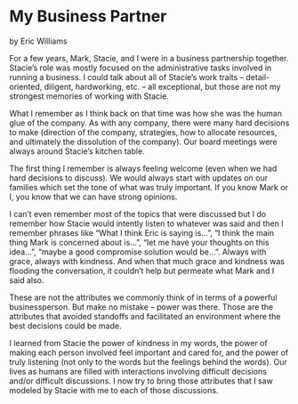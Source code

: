 # My Business Partner

by Eric Williams

For a few years, Mark, Stacie, and I were in a business partnership together. Stacie’s role was mostly focused on the
administrative tasks involved in running a business. I could talk about all of Stacie’s work traits – detail-oriented,
diligent, hardworking, etc. – all exceptional, but those are not my strongest memories of working with Stacie.

What I remember as I think back on that time was how she was the human glue of the company. As with any company, there
were many hard decisions to make (direction of the company, strategies, how to allocate resources, and ultimately the
dissolution of the company). Our board meetings were always around Stacie’s kitchen table.

The first thing I remember is always feeling welcome (even when we had hard decisions to discuss). We would always start
with updates on our families which set the tone of what was truly important. If you know Mark or I, you know that we can
have strong opinions. 

I can’t even remember most of the topics that were discussed but I do remember how Stacie would
intently listen to whatever was said and then I remember phrases like “What I think Eric is saying is…”, “I think the
main thing Mark is concerned about is…”, “let me have your thoughts on this idea…”, “maybe a good compromise solution
would be…”. Always with grace, always with kindness. And when that much grace and kindness was flooding the
conversation, it couldn’t help but permeate what Mark and I said also.

These are not the attributes we commonly think of in terms of a powerful businessperson. But make no mistake – power was
there. Those are the attributes that avoided standoffs and facilitated an environment where the best decisions could be
made.

I learned from Stacie the power of kindness in my words, the power of making each person involved feel important and
cared for, and the power of truly listening (not only to the words but the feelings behind the words). Our lives as
humans are filled with interactions involving difficult decisions and/or difficult discussions. I now try to bring those
attributes that I saw modeled by Stacie with me to each of those discussions.

